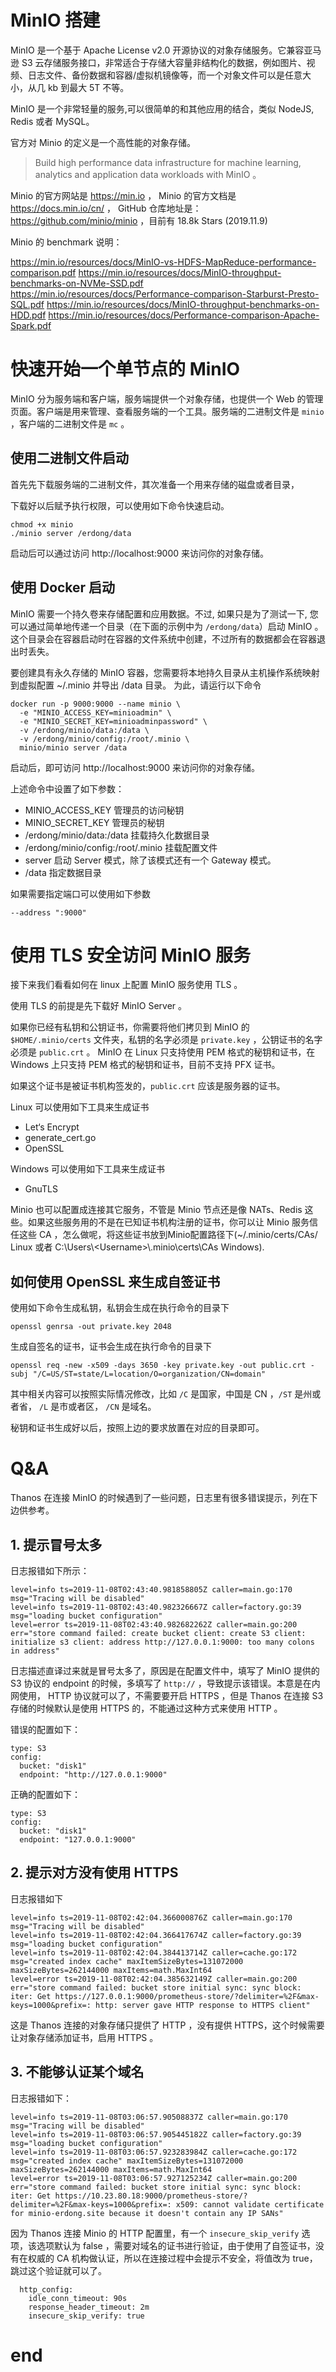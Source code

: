 # MinIO 搭建

MinIO 是一个基于 Apache License v2.0 开源协议的对象存储服务。它兼容亚马逊 S3 云存储服务接口，非常适合于存储大容量非结构化的数据，例如图片、视频、日志文件、备份数据和容器/虚拟机镜像等，而一个对象文件可以是任意大小，从几 kb 到最大 5T 不等。

MinIO 是一个非常轻量的服务,可以很简单的和其他应用的结合，类似 NodeJS, Redis 或者 MySQL。

官方对 Minio 的定义是一个高性能的对象存储。
> Build high performance data infrastructure 
for machine learning, analytics and 
application data workloads with MinIO 。

Minio 的官方网站是 https://min.io ，
Minio 的官方文档是 https://docs.min.io/cn/ ，
GitHub 仓库地址是：https://github.com/minio/minio ，目前有 18.8k Stars (2019.11.9)

Minio 的 benchmark 说明：

https://min.io/resources/docs/MinIO-vs-HDFS-MapReduce-performance-comparison.pdf
https://min.io/resources/docs/MinIO-throughput-benchmarks-on-NVMe-SSD.pdf
https://min.io/resources/docs/Performance-comparison-Starburst-Presto-SQL.pdf
https://min.io/resources/docs/MinIO-throughput-benchmarks-on-HDD.pdf
https://min.io/resources/docs/Performance-comparison-Apache-Spark.pdf

# 快速开始一个单节点的 MinIO 
MinIO 分为服务端和客户端，服务端提供一个对象存储，也提供一个 Web 的管理页面。客户端是用来管理、查看服务端的一个工具。服务端的二进制文件是 `minio` ，客户端的二进制文件是 `mc` 。

## 使用二进制文件启动

首先先下载服务端的二进制文件，其次准备一个用来存储的磁盘或者目录，

下载好以后赋予执行权限，可以使用如下命令快速启动。

```
chmod +x minio
./minio server /erdong/data
```

启动后可以通过访问 http://localhost:9000 来访问你的对象存储。

## 使用 Docker 启动

MinIO 需要一个持久卷来存储配置和应用数据。不过, 如果只是为了测试一下, 您可以通过简单地传递一个目录（在下面的示例中为 `/erdong/data`）启动 MinIO 。这个目录会在容器启动时在容器的文件系统中创建，不过所有的数据都会在容器退出时丢失。

要创建具有永久存储的 MinIO 容器，您需要将本地持久目录从主机操作系统映射到虚拟配置 ~/.minio 并导出 /data 目录。 为此，请运行以下命令

```
docker run -p 9000:9000 --name minio \
  -e "MINIO_ACCESS_KEY=minioadmin" \
  -e "MINIO_SECRET_KEY=minioadminpassword" \
  -v /erdong/minio/data:/data \
  -v /erdong/minio/config:/root/.minio \
  minio/minio server /data
```

启动后，即可访问 http://localhost:9000 来访问你的对象存储。

上述命令中设置了如下参数：

* MINIO_ACCESS_KEY 管理员的访问秘钥
* MINIO_SECRET_KEY 管理员的秘钥
* /erdong/minio/data:/data  挂载持久化数据目录
* /erdong/minio/config:/root/.minio  挂载配置文件
* server 启动 Server 模式，除了该模式还有一个 Gateway 模式。
* /data  指定数据目录

如果需要指定端口可以使用如下参数

```
--address ":9000"
```

# 使用 TLS 安全访问 MinIO 服务

接下来我们看看如何在 linux 上配置 MinIO 服务使用 TLS 。

使用 TLS 的前提是先下载好 MinIO Server 。

如果你已经有私钥和公钥证书，你需要将他们拷贝到 MinIO 的 `$HOME/.minio/certs` 文件夹，私钥的名字必须是 `private.key` ，公钥证书的名字必须是 `public.crt` 。 MinIO 在 Linux 只支持使用 PEM 格式的秘钥和证书，在 Windows 上只支持 PEM 格式的秘钥和证书，目前不支持 PFX 证书。

如果这个证书是被证书机构签发的，`public.crt` 应该是服务器的证书。

Linux 可以使用如下工具来生成证书
* Let‘s Encrypt
* generate_cert.go
* OpenSSL 

Windows 可以使用如下工具来生成证书

* GnuTLS

Minio 也可以配置成连接其它服务，不管是 Minio 节点还是像 NATs、Redis 这些。如果这些服务用的不是在已知证书机构注册的证书，你可以让 Minio 服务信任这些 CA ，怎么做呢，将这些证书放到Minio配置路径下(~/.minio/certs/CAs/ Linux 或者 C:\\Users\\\<Username\>\\.minio\\certs\\CAs Windows).

## 如何使用 OpenSSL 来生成自签证书

使用如下命令生成私钥，私钥会生成在执行命令的目录下

```
openssl genrsa -out private.key 2048
```

生成自签名的证书，证书会生成在执行命令的目录下

```
openssl req -new -x509 -days 3650 -key private.key -out public.crt -subj "/C=US/ST=state/L=location/O=organization/CN=domain"
```

其中相关内容可以按照实际情况修改，比如 `/C` 是国家，中国是 CN ，`/ST` 是州或者省， `/L` 是市或者区， `/CN` 是域名。

秘钥和证书生成好以后，按照上边的要求放置在对应的目录即可。


# Q&A
Thanos 在连接 MinIO 的时候遇到了一些问题，日志里有很多错误提示，列在下边供参考。
## 1. 提示冒号太多

日志报错如下所示：

```
level=info ts=2019-11-08T02:43:40.981858805Z caller=main.go:170 msg="Tracing will be disabled"
level=info ts=2019-11-08T02:43:40.982326667Z caller=factory.go:39 msg="loading bucket configuration"
level=error ts=2019-11-08T02:43:40.982682262Z caller=main.go:200 err="store command failed: create bucket client: create S3 client: initialize s3 client: address http://127.0.0.1:9000: too many colons in address"
```

日志描述直译过来就是冒号太多了，原因是在配置文件中，填写了 MinIO 提供的 S3 协议的 endpoint 的时候，多填写了 `http://` ，导致提示该错误。本意是在内网使用， HTTP 协议就可以了，不需要要开启 HTTPS ，但是 Thanos 在连接 S3 存储的时候默认是使用 HTTPS 的，不能通过这种方式来使用 HTTP 。

错误的配置如下：

```
type: S3
config:
  bucket: "disk1"
  endpoint: "http://127.0.0.1:9000"
```
正确的配置如下：
```
type: S3
config:
  bucket: "disk1"
  endpoint: "127.0.0.1:9000"
```

## 2. 提示对方没有使用 HTTPS

日志报错如下
```
level=info ts=2019-11-08T02:42:04.366000876Z caller=main.go:170 msg="Tracing will be disabled"
level=info ts=2019-11-08T02:42:04.366417674Z caller=factory.go:39 msg="loading bucket configuration"
level=info ts=2019-11-08T02:42:04.384413714Z caller=cache.go:172 msg="created index cache" maxItemSizeBytes=131072000 maxSizeBytes=262144000 maxItems=math.MaxInt64
level=error ts=2019-11-08T02:42:04.385632149Z caller=main.go:200 err="store command failed: bucket store initial sync: sync block: iter: Get https://127.0.0.1:9000/prometheus-store/?delimiter=%2F&max-keys=1000&prefix=: http: server gave HTTP response to HTTPS client"
```

这是 Thanos 连接的对象存储只提供了 HTTP ，没有提供 HTTPS，这个时候需要让对象存储添加证书，启用 HTTPS 。

## 3. 不能够认证某个域名

日志报错如下：

```
level=info ts=2019-11-08T03:06:57.90508837Z caller=main.go:170 msg="Tracing will be disabled"
level=info ts=2019-11-08T03:06:57.905445182Z caller=factory.go:39 msg="loading bucket configuration"
level=info ts=2019-11-08T03:06:57.923283984Z caller=cache.go:172 msg="created index cache" maxItemSizeBytes=131072000 maxSizeBytes=262144000 maxItems=math.MaxInt64
level=error ts=2019-11-08T03:06:57.927125234Z caller=main.go:200 err="store command failed: bucket store initial sync: sync block: iter: Get https://10.23.80.18:9000/prometheus-store/?delimiter=%2F&max-keys=1000&prefix=: x509: cannot validate certificate for minio-erdong.site because it doesn't contain any IP SANs"
```

因为 Thanos 连接 Minio 的 HTTP 配置里，有一个 `insecure_skip_verify` 选项，该选项默认为 false ，需要对域名的证书进行验证，由于使用了自签证书，没有在权威的 CA 机构做认证，所以在连接过程中会提示不安全，将值改为 true，跳过这个验证就可以了。

```
  http_config:
    idle_conn_timeout: 90s
    response_header_timeout: 2m
    insecure_skip_verify: true
```


# end

